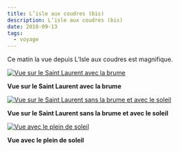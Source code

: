 ```yaml
---
title: L’isle aux coudres (bis)
description: L’isle aux coudres (bis)
date: 2018-09-13
tags:
  - voyage
---
```


Ce matin la vue depuis L’Isle aux coudres est magnifique.

 [![Vue sur le Saint Laurent avec la brume](img/4cdc84fa-f91c-4665-abdf-d64af0a27c19.jpg?1680421662)](img/4cdc84fa-f91c-4665-abdf-d64af0a27c19.jpg)

**Vue sur le Saint Laurent avec la brume**

 [![Vue sur le Saint Laurent sans la brume et avec le soleil](img/c8dce8ed-4574-4aa0-8f50-ca035facaed8.jpg?1680421664)](img/c8dce8ed-4574-4aa0-8f50-ca035facaed8.jpg)

**Vue sur le Saint Laurent sans la brume et avec le soleil**

 [![Vue avec le plein de soleil](img/447f819a-435e-4d87-a0f7-a8a6892b022e.jpg?1680421665)](img/447f819a-435e-4d87-a0f7-a8a6892b022e.jpg)

**Vue avec le plein de soleil**